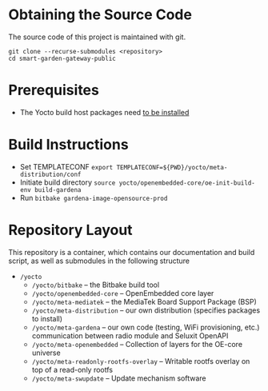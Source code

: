 # Obtaining the Source Code #

The source code of this project is maintained with git.

```
git clone --recurse-submodules <repository>
cd smart-garden-gateway-public
```
# Prerequisites #

* The Yocto build host packages need [to be installed](https://www.yoctoproject.org/docs/2.5.1/brief-yoctoprojectqs/brief-yoctoprojectqs.html#brief-build-system-packages)

# Build Instructions #

* Set TEMPLATECONF ```export TEMPLATECONF=${PWD}/yocto/meta-distribution/conf```
* Initiate build directory ```source yocto/openembedded-core/oe-init-build-env build-gardena```
* Run ```bitbake gardena-image-opensource-prod```

# Repository Layout #

This repository is a container, which contains our documentation and
build script, as well as submodules in the following structure

* ```/yocto```
    * ```/yocto/bitbake``` – the Bitbake build tool
    * ```/yocto/openembedded-core``` – OpenEmbedded core layer
    * ```/yocto/meta-mediatek``` – the MediaTek Board Support Package (BSP)
    * ```/yocto/meta-distribution``` – our own distribution (specifies packages to install)
    * ```/yocto/meta-gardena``` – our own code (testing, WiFi provisioning, etc.)
      communication between radio module and Seluxit OpenAPI
    * ```/yocto/meta-openembedded``` – Collection of layers for the OE-core universe
    * ```/yocto/meta-readonly-rootfs-overlay``` – Writable rootfs overlay on top of a read-only rootfs
    * ```/yocto/meta-swupdate``` – Update mechanism software
